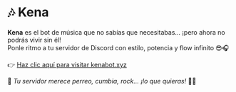 # 🎶 Kena

**Kena** es el bot de música que no sabías que necesitabas... ¡pero ahora no podrás vivir sin él!  
Ponle ritmo a tu servidor de Discord con estilo, potencia y flow infinito 😎🎧

👉 [Haz clic aquí para visitar kenabot.xyz](https://kenabot.xyz)

🎵 *Tu servidor merece perreo, cumbia, rock... ¡lo que quieras!* 💃🕺
